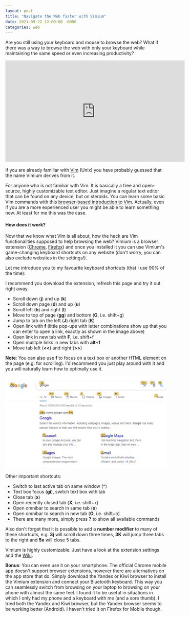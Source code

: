 ```yaml
---
layout: post
title: "Navigate the Web faster with Vimium"
date: 2021-09-22 12:00:00 -0000
categories: web
---
```


Are you still using your keyboard and mouse to browse the web?
What if there was a way to browse the web with only your keyboard while maintaining the same speed or even increasing productivity?

<center><iframe width="560" height="315" src="https://www.youtube.com/embed/t67Sn0RGK54" title="YouTube video player" frameborder="0" allow="accelerometer; autoplay; clipboard-write; encrypted-media; gyroscope; picture-in-picture" allowfullscreen></iframe></center>

If you are already familiar with <a href="https://en.wikipedia.org/wiki/Vim_(text_editor)" target="_blank">Vim</a> (Unix) you have probably guessed that the name Vimium derives from it.

For anyone who is not familiar with Vim: It is basically a free and open-source, highly customizable text editor. Just imagine a regular text editor that can be found on any device, but on steroids. You can learn some basic Vim commands with this <a href="https://www.openvim.com/" target="_blank">browser-based introduction to Vim</a>. Actually, even if you are a more experienced user you might be able to learn something new. At least for me this was the case.

#### How does it work?

Now that we know what Vim is all about, how the heck are Vim functionalities supposed to help browsing the web? Vimium is a browser extension (<a href="https://chrome.google.com/webstore/detail/vimium/dbepggeogbaibhgnhhndojpepiihcmeb" target="_blank">Chrome</a>, <a href="https://addons.mozilla.org/de/firefox/addon/vimium-ff/">Firefox</a>) and once you installed it you can use Vimium's game-changing keyboard shortcuts on any website (don't worry, you can also exclude websites in the settings!). 

Let me introduce you to my favourite keyboard shortcuts (that I use 90% of the time):

I recommend you download the extension, refresh this page and try it out right away.

- Scroll down (**j**) and up (**k**)
- Scroll down page (**d**) and up (**u**)
- Scroll left (**h**) and right (**l**)
- Move to top of page (**gg**) and bottom (**G**, i.e. shift+g)
- Jump to tab on the left (**J**) right tab (**K**)
- Open link with **f** (little pop-ups with letter combinations show up that you can enter to open a link, exactly as shown in the image above)
- Open link in new tab with **F**, i.e. shift+f
- Open mulitple links in new tabs with **alt+f** 
- Move tab left (**<<**) and right (**>>**)

**Note**: You can also use **f** to focus on a text box or another HTML element on the page (e.g. for scrolling). I'd recommend you just play around with it and you will naturally learn how to optimally use it.

<img src="/images/vimium.png">

Other important shortcuts:
- Switch to last active tab on same window (**^**)
- Text box focus (**gi**), switch text box with tab
- Close tab (**x**)
- Open recently closed tab (**X**, i.e. shift+x)
- Open omnibar to search in same tab (**o**)
- Open omnibar to search in new tab (**O**, i.e. shift+o)
- There are many more, simply press **?** to show all available commands

Also don't forget that it is possible to add a **number modifier** to many of these shortcuts, e.g. **3j** will scroll down three times, **3K** will jump three tabs to the right and **5x** will close 5 tabs.

Vimium is highly customizable. Just have a look at the extension settings and the <a href="https://github.com/philc/vimium/wiki" target="_blank">Wiki</a>.

**Bonus**: You can even use it on your smartphone. The official Chrome mobile app doesn't support browser extensions, however there are alternatives on the app store that do. Simply download the Yandex or Kiwi browser to install the Vimium extension and connect your Bluetooth keyboard. This way you can seamlessly switch from browsing on your laptop to browsing on your phone with almost the same feel. I found it to be useful in situations in which I only had my phone and a keyboard with me (and a sore thumb). I tried both the Yandex and Kiwi browser, but the Yandex browser seems to be working better (Android). I haven't tried it on Firefox for Mobile though.
